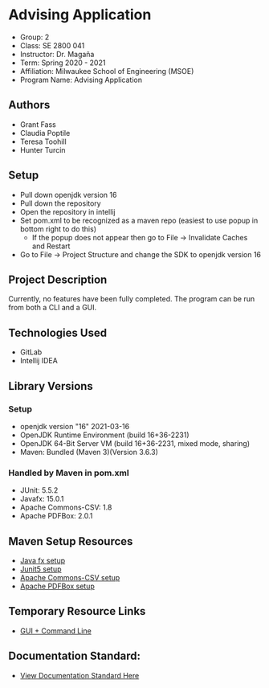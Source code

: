 
[//]: # (This is the most platform independent type of comment. 
 It is not included in output files at all, even with view source.
 Be sure to add a blank line before and after as well.
 More info here: https://stackoverflow.com/a/20885980 )

# Advising Application

[//]: # (End lines with 2 spaces to follow the markdown linebreak format )

- Group: 2  
- Class: SE 2800 041  
- Instructor: Dr. Magaña  
- Term: Spring 2020 - 2021  
- Affiliation: Milwaukee School of Engineering (MSOE)  
- Program Name: Advising Application  

## Authors
- Grant Fass
- Claudia Poptile
- Teresa Toohill
- Hunter Turcin

## Setup
- Pull down openjdk version 16
- Pull down the repository
- Open the repository in intellij
- Set pom.xml to be recognized as a maven repo (easiest to use popup in bottom right to do this)
    - If the popup does not appear then go to File -> Invalidate Caches and Restart
- Go to File -> Project Structure and change the SDK to openjdk version 16
  
## Project Description

[//]: # (This section should be updated as new features are added.
 Include a demo section with images of the software running later. 
 Follow the guide here: https://blog.bitsrc.io/how-to-write-beautiful-and-meaningful-readme-md-for-your-next-project-897045e3f991 )

Currently, no features have been fully completed.
The program can be run from both a CLI and a GUI.
  
## Technologies Used
- GitLab
- Intellij IDEA

## Library Versions
### Setup
- openjdk version "16" 2021-03-16
- OpenJDK Runtime Environment (build 16+36-2231)
- OpenJDK 64-Bit Server VM (build 16+36-2231, mixed mode, sharing)
- Maven: Bundled (Maven 3)(Version 3.6.3)
### Handled by Maven in pom.xml
- JUnit: 5.5.2
- Javafx: 15.0.1
- Apache Commons-CSV: 1.8
- Apache PDFBox: 2.0.1
  
## Maven Setup Resources
- [Java fx setup](https://openjfx.io/openjfx-docs/#maven)
- [Junit5 setup](https://howtodoinjava.com/junit5/junit5-maven-dependency/)
- [Apache Commons-CSV setup](https://commons.apache.org/proper/commons-csv/dependency-info.html)
- [Apache PDFBox setup](https://mvnrepository.com/artifact/org.apache.pdfbox/pdfbox/2.0.1)

## Temporary Resource Links
- [GUI + Command Line](https://stackoverflow.com/questions/49675539/javafx-program-which-can-be-controlled-both-by-gui-and-command-line)
  
## Documentation Standard:
- [View Documentation Standard Here](https://gitlab.com/msoe.edu/se/se2800s21/magana041group2/-/wikis/Intellij-Documentation-Setup)
